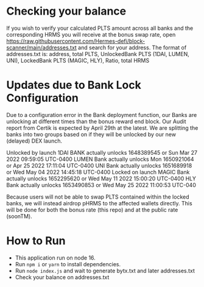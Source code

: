 # Checking your balance
If you wish to verify your calculated PLTS amount across all banks and the corresponding HRMS you will receive at the bonus swap rate, open https://raw.githubusercontent.com/Hermes-defi/block-scanner/main/addresses.txt and search for your address. 
The format of addresses.txt is:
address, total PLTS, UnlockedBank PLTS (1DAI, LUMEN, UNI), LockedBank PLTS (MAGIC, HLY), Ratio, total HRMS

# Updates due to Bank Lock Configuration
Due to a configuration error in the Bank deployment function, our Banks are unlocking at different times than the bonus reward end block. Our Audit report from Certik is expected by April 29th at the latest. We are splitting the banks into two groups based on if they will be unlocked by our new (delayed) DEX launch.

Unlocked by launch
1DAI BANK actually unlocks 1648389545 or Sun Mar 27 2022 09:59:05 UTC-0400 
LUMEN Bank actually unlocks Mon 1650921064 or Apr 25 2022 17:11:04 UTC-0400
UNI Bank actually unlocks  1651689918 or Wed May 04 2022 14:45:18 UTC-0400
Locked on launch
MAGIC Bank actually unlocks 1652295620 or Wed May 11 2022 15:00:20 UTC-0400
HLY Bank actually unlocks 1653490853 or Wed May 25 2022 11:00:53 UTC-040

Because users will not be able to swap PLTS contained within the locked banks, we will instead airdrop pHRMS to the affected wallets directly. This will be done for both the bonus rate (this repo) and at the public rate (soonTM).

# How to Run

- This application run on node 16.
- Run `npm i` or `yarn` to install dependencies.
- Run `node index.js` and wait to generate bytx.txt and later addresses.txt
- Check your balance on addresses.txt
